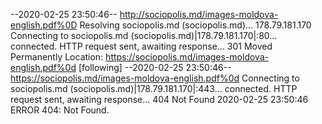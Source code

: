 --2020-02-25 23:50:46--  http://sociopolis.md/images-moldova-english.pdf%0D
Resolving sociopolis.md (sociopolis.md)... 178.79.181.170
Connecting to sociopolis.md (sociopolis.md)|178.79.181.170|:80... connected.
HTTP request sent, awaiting response... 301 Moved Permanently
Location: https://sociopolis.md/images-moldova-english.pdf%0d [following]
--2020-02-25 23:50:46--  https://sociopolis.md/images-moldova-english.pdf%0d
Connecting to sociopolis.md (sociopolis.md)|178.79.181.170|:443... connected.
HTTP request sent, awaiting response... 404 Not Found
2020-02-25 23:50:46 ERROR 404: Not Found.

